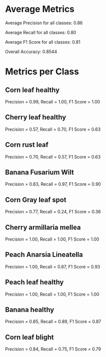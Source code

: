 # Average Metrics

Average Precision for all classes: 0.86

Average Recall for all classes: 0.80

Average F1 Score for all classes: 0.81

Overall Accuracy: 0.8544
# Metrics per Class
## Corn leaf healthy
Precision = 0.99, Recall = 1.00, F1 Score = 1.00
## Cherry leaf healthy
Precision = 0.57, Recall = 0.70, F1 Score = 0.63
## Corn rust leaf
Precision = 0.70, Recall = 0.57, F1 Score = 0.63
## Banana Fusarium Wilt
Precision = 0.83, Recall = 0.97, F1 Score = 0.90
## Corn Gray leaf spot
Precision = 0.77, Recall = 0.24, F1 Score = 0.36
## Cherry armillaria mellea
Precision = 1.00, Recall = 1.00, F1 Score = 1.00
## Peach Anarsia Lineatella
Precision = 1.00, Recall = 0.87, F1 Score = 0.93
## Peach leaf healthy
Precision = 1.00, Recall = 1.00, F1 Score = 1.00
## Banana healthy
Precision = 0.85, Recall = 0.89, F1 Score = 0.87
## Corn leaf blight
Precision = 0.84, Recall = 0.75, F1 Score = 0.79
